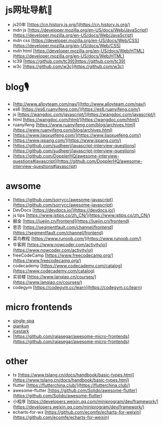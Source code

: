 # js网址导航🧭
- js20年 [https://cn.history.js.org/](https://cn.history.js.org/)
- mdn js [https://developer.mozilla.org/en-US/docs/Web/JavaScript](https://developer.mozilla.org/en-US/docs/Web/JavaScript)
- mdn css [https://developer.mozilla.org/en-US/docs/Web/CSS](https://developer.mozilla.org/en-US/docs/Web/CSS)
- mdn html [https://developer.mozilla.org/en-US/docs/Web/HTML](https://developer.mozilla.org/en-US/docs/Web/HTML)
- tc39 [https://github.com/tc39](https://github.com/tc39)
- w3c [https://github.com/w3c](https://github.com/w3c)

# blog🎙️
- [http://www.alloyteam.com/nav/](http://www.alloyteam.com/nav/)
- es6 [https://es6.ruanyifeng.com/](https://es6.ruanyifeng.com/)
- js [https://wangdoc.com/javascript/](https://wangdoc.com/javascript/)
- html [https://wangdoc.com/html/](https://wangdoc.com/html/)
- ruanyifeng [https://www.ruanyifeng.com/blog/archives.html](https://www.ruanyifeng.com/blog/archives.html)
- [https://www.liaoxuefeng.com/](https://www.liaoxuefeng.com/)
- [https://www.jspang.com/](https://www.jspang.com/)
- [https://github.com/sudheerj/javascript-interview-questions](https://github.com/sudheerj/javascript-interview-questions)
- [https://github.com/DopplerHQ/awesome-interview-questions#javascript](https://github.com/DopplerHQ/awesome-interview-questions#javascript)

# awsome
- [https://github.com/sorrycc/awesome-javascript](https://github.com/sorrycc/awesome-javascript)
- DevDocs [https://devdocs.io/](https://devdocs.io/)
- js tips [https://www.jstips.co/zh_CN/](https://www.jstips.co/zh_CN/)
- 掘金 [https://juejin.cn/frontend](https://juejin.cn/frontend)
- 思否 [https://segmentfault.com/channel/frontend](https://segmentfault.com/channel/frontend)
- 菜鸟教程 [https://www.runoob.com/](https://www.runoob.com/)
- 牛客网 [https://www.nowcoder.com/activity/oj](https://www.nowcoder.com/activity/oj)
- freeCodeCamp [https://www.freecodecamp.org/](https://www.freecodecamp.org/)
- codecademy [https://www.codecademy.com/catalog](https://www.codecademy.com/catalog)
- 实验楼 [https://www.lanqiao.cn/courses/](https://www.lanqiao.cn/courses/)
- codegym [https://codegym.cc/learn](https://codegym.cc/learn)

# micro frontends
- [single-spa](https://single-spa.js.org/docs/getting-started-overview)
- [qiankun](https://qiankun.umijs.org/zh/guide)
- [icestark](https://micro-frontends.ice.work/docs/guide/)
- [https://github.com/rajasegar/awesome-micro-frontends](https://github.com/rajasegar/awesome-micro-frontends)

# other
- ts [https://www.tslang.cn/docs/handbook/basic-types.html](https://www.tslang.cn/docs/handbook/basic-types.html)
- flutter [https://flutterchina.club/](https://flutterchina.club/)
- awesome-flutter [https://github.com/Solido/awesome-flutter](https://github.com/Solido/awesome-flutter)
- 小程序 [https://developers.weixin.qq.com/miniprogram/dev/framework/](https://developers.weixin.qq.com/miniprogram/dev/framework/)
- echarts-for-wx [https://github.com/ecomfe/echarts-for-weixin](https://github.com/ecomfe/echarts-for-weixin)
